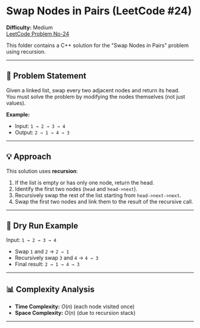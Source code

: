 # Swap Nodes in Pairs (LeetCode #24)

**Difficulty:** Medium  
[LeetCode Problem No-24](https://leetcode.com/problems/swap-nodes-in-pairs/)

This folder contains a C++ solution for the "Swap Nodes in Pairs" problem using recursion.

---

## 📝 Problem Statement

Given a linked list, swap every two adjacent nodes and return its head.  
You must solve the problem by modifying the nodes themselves (not just values).

**Example:**  
- Input: `1 → 2 → 3 → 4`  
- Output: `2 → 1 → 4 → 3`

---

## 💡 Approach

This solution uses **recursion**:
1. If the list is empty or has only one node, return the head.
2. Identify the first two nodes (`head` and `head->next`).
3. Recursively swap the rest of the list starting from `head->next->next`.
4. Swap the first two nodes and link them to the result of the recursive call.

---

## 🔎 Dry Run Example

Input: `1 → 2 → 3 → 4`

- Swap `1` and `2` → `2 → 1`
- Recursively swap `3` and `4` → `4 → 3`
- Final result: `2 → 1 → 4 → 3`

---

## 📊 Complexity Analysis

- **Time Complexity:** $O(n)$ (each node visited once)
- **Space Complexity:** $O(n)$ (due to recursion stack)

---

